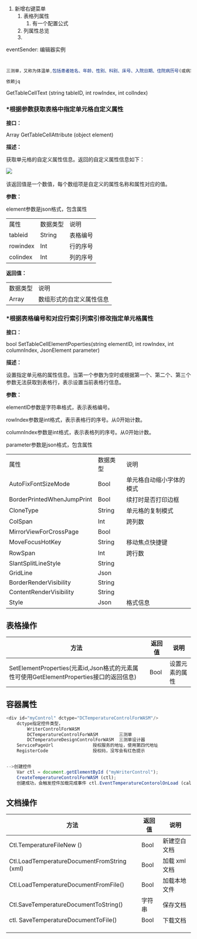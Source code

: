 1. 新增右键菜单
	1. 表格列属性
		1. 有一个配置公式
	2. 列属性总览
	3. 

eventSender: 编辑器实例

```js


三测单，又称为体温单,包括患者姓名、年龄、性别、科别、床号、入院日期、住院病历号(或病案号)、日期、住院天数、手术后天数、脉搏/心率、体温、呼吸、血压、出入量、大便次数、身高、体重等。

依赖jq

```



GetTableCellText (string tableID, int rowIndex, int colIndex)

### ***根据参数获取表格中指定单元格自定义属性**

**接口：**

Array GetTableCellAttribute (object element)

**描述：**

获取单元格的自定义属性信息。返回的自定义属性信息如下：

![](file:///C:\Users\wanglun\AppData\Local\Temp\ksohtml10700\wps1.jpg) 

该返回值是一个数值，每个数组项是自定义的属性名称和属性对应的值。

**参数：**

element参数是json格式，包含属性

|   |   |   |
|---|---|---|
|属性|数据类型|说明|
|tableid|String|表格编号|
|rowindex|Int|行的序号|
|colindex|Int|列的序号|

**返回值：**

|       |              |
| ----- | ------------ |
| 数据类型  | 说明           |
| Array | 数组形式的自定义属性信息 |
### ***根据表格编号和对应行索引列索引修改指定单元格属性**

**接口：**

bool SetTableCellElementPoperties(string elementID, int rowIndex, int columnIndex, JsonElement parameter)

**描述：**

设置指定单元格的属性信息。当第一个参数为空时或根据第一个、第二个、第三个参数无法获取到表格行，表示设置当前表格行信息。

**参数：**

elementID参数是字符串格式，表示表格编号。

rowIndex参数是int格式，表示表格行的序号。从0开始计数。

columnIndex参数是int格式，表示表格列的序号。从0开始计数。

parameter参数是json格式，包含属性

|                            |        |              |
| -------------------------- | ------ | ------------ |
| 属性                         | 数据类型   | 说明           |
| AutoFixFontSizeMode        | Bool   | 单元格自动缩小字体的模式 |
| BorderPrintedWhenJumpPrint | Bool   | 续打时是否打印边框    |
| CloneType                  | String | 单元格的复制模式     |
| ColSpan                    | Int    | 跨列数          |
| MirrorViewForCrossPage     | Bool   |              |
| MoveFocusHotKey            | String | 移动焦点快捷键      |
| RowSpan                    | Int    | 跨行数          |
| SlantSplitLineStyle        | String |              |
| GridLine                   | Json   |              |
| BorderRenderVisibility     | String |              |
| ContentRenderVisibility    | String |              |
| Style                      | Json   | 格式信息         |
## 表格操作


| 方法                                                                   | 返回值  | 说明                   |
| -------------------------------------------------------------------- | ---- | -------------------- |
| SetElementProperties(元素id,Json格式的元素属性可使用GetElementProperties接口的返回信息) | Bool | 设置元素的属性              |

## 容器属性
```js
<div id="myControl" dctype="DCTemperatureControlForWASM"/>
	dctype指定控件类型，
		WriterControlForWASM               
		DCTemperatureControlForWASM        三测单
		DCTemperatureDesignControlForWASM  三测单设计器
	ServicePageUrl               授权服务的地址，使用第四代地址
	RegisterCode                 授权码，没写会有红色提示


-->创建控件
	Var ctl = document.getElementById ("myWriterControl");
	CreateTemperatureControlForWASM (ctl);
	创建成功，会触发控件加载完成事件 ctl.EventTemperatureContorolOnLoad (callback)。
```
## 文档操作

| 方法                                          | 返回值  | 说明        |
| ------------------------------------------- | ---- | --------- |
| Ctl.TemperatureFileNew ()                   | Bool | 新建空白文档    |
| Ctl.LoadTemperatureDocumentFromString (xml) | Bool | 加载 xml 文档 |
| Ctl.LoadTemperatureDocumentFromFile()       | Bool | 加载本地文件    |
| Ctl.SaveTemperatureDocumentToString()       | 字符串  | 保存文档      |
| ctl. SaveTemperatureDocumentToFile()        | Bool | 下载文档      |
|                                             |      |           |
|                                             |      |           |
|                                             |      |           |
